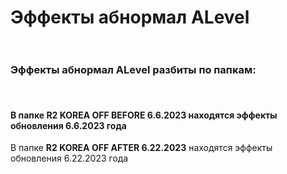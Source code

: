 <h1>Эффекты абнормал ALevel<br />
&nbsp;</h1>

<h3>Эффекты абнормал ALevel разбиты по папкам:</h3>

<h4><br />
<br />
В папке&nbsp;<strong>R2 KOREA OFF BEFORE 6.6.2023</strong> находятся эффекты обновления 6.6.2023 года</h4>

<p>В папке&nbsp;<strong>R2 KOREA OFF AFTER 6.22.2023</strong> находятся эффекты обновления 6.22.2023 года</p>
